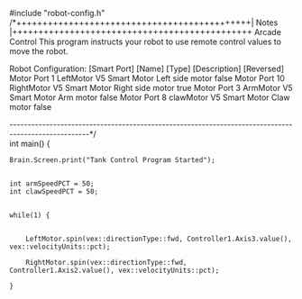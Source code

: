 #include "robot-config.h"
/*+++++++++++++++++++++++++++++++++++++++++++++| Notes |++++++++++++++++++++++++++++++++++++++++++++++
Arcade Control 
This program instructs your robot to use remote control values to move the robot. 

Robot Configuration:
[Smart Port]    [Name]        [Type]           [Description]       [Reversed]
Motor Port 1    LeftMotor     V5 Smart Motor    Left side motor     false
Motor Port 10   RightMotor    V5 Smart Motor    Right side motor    true
Motor Port 3    ArmMotor      V5 Smart Motor    Arm motor          false
Motor Port 8    clawMotor     V5 Smart Motor    Claw motor         false

----------------------------------------------------------------------------------------------------*/     
int main() {
    
    
    Brain.Screen.print("Tank Control Program Started");
    
    
    int armSpeedPCT = 50;
    int clawSpeedPCT = 50;
    
    
    while(1) {
        
       
        LeftMotor.spin(vex::directionType::fwd, Controller1.Axis3.value(), vex::velocityUnits::pct);
       
        RightMotor.spin(vex::directionType::fwd, Controller1.Axis2.value(), vex::velocityUnits::pct);
        
    }
      

